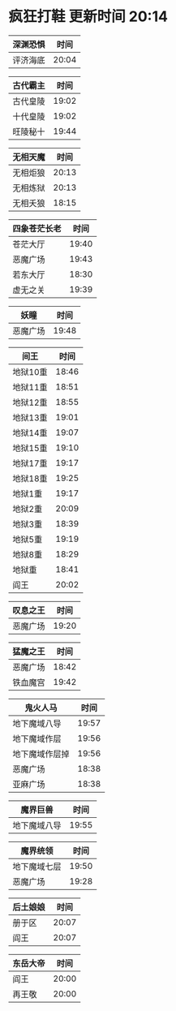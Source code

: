 # 疯狂打鞋 更新时间 20:14

| 深渊恐惧   | 时间    |
|--------|-------|
| 评济海底 | 20:04 |

| 古代霸主   | 时间    |
|--------|-------|
| 古代皇陵 | 19:02 |
| 十代皇陵 | 19:02 |
| 旺陵秘十 | 19:44 |

| 无相天魔   | 时间    |
|--------|-------|
| 无相炬狼 | 20:13 |
| 无相炼狱 | 20:13 |
| 无相夭狼 | 18:15 |

| 四象苍茫长老   | 时间    |
|--------|-------|
| 苍茫大厅 | 19:40 |
| 恶魔广场 | 19:43 |
| 若东大厅 | 18:30 |
| 虚无之关 | 19:39 |

| 妖瞳   | 时间    |
|--------|-------|
| 恶魔广场 | 19:48 |

| 间王   | 时间    |
|--------|-------|
| 地狱10重 | 18:46 |
| 地狱11重 | 18:51 |
| 地狱12重 | 18:55 |
| 地狱13重 | 19:01 |
| 地狱14重 | 19:07 |
| 地狱15重 | 19:10 |
| 地狱17重 | 19:17 |
| 地狱18重 | 19:25 |
| 地狱1重 | 19:17 |
| 地狱2重 | 20:09 |
| 地狱3重 | 18:39 |
| 地狱5重 | 19:19 |
| 地狱8重 | 18:29 |
| 地狱重 | 18:41 |
| 阎王 | 20:02 |

| 叹息之王   | 时间    |
|--------|-------|
| 恶魔广场 | 19:20 |

| 猛魔之王   | 时间    |
|--------|-------|
| 恶魔广场 | 18:42 |
| 铁血魔宫 | 19:42 |

| 鬼火人马   | 时间    |
|--------|-------|
| 地下魔域八导 | 19:57 |
| 地下魔域作层 | 19:56 |
| 地下魔域作层掉 | 19:56 |
| 恶魔广场 | 18:38 |
| 亚麻广场 | 18:38 |

| 魔界巨兽   | 时间    |
|--------|-------|
| 地下魔域八导 | 19:55 |

| 魔界统领   | 时间    |
|--------|-------|
| 地下魔域七层 | 19:50 |
| 恶魔广场 | 19:28 |

| 后土娘娘   | 时间    |
|--------|-------|
| 册于区 | 20:07 |
| 阎王 | 20:07 |

| 东岳大帝   | 时间    |
|--------|-------|
| 阎王 | 20:00 |
| 再王敬 | 20:00 |